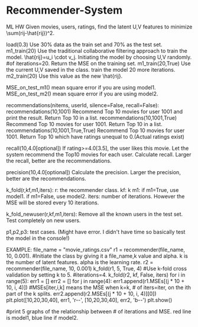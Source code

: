 # Recommender-System
ML HW 
Given movies, users, ratings, find the latent U,V features to minimize \sum(rij-\hat{rij})^2. 

load(0.3) Use 30% data as the train set and 70% as the test set. 
m1_train(20) Use the traditional collaborative filtering approach to train the model. \hat{rij}=u_i \cdot v_j. Initiating the model by choosing U,V randomly. #of iterations=20. Return the MSE on the training set. 
m1_train(20,True) Use the current U,V saved in the class. train the model 20 more iterations. 
m2_train(20) Use this value as the new \hat{rij}. 

MSE_on_test_m1() mean square error if you are using model1. 
MSE_on_test_m2() mean square error if you are using model2.

recommendations(nitems, userId, silence=False, recall=False):
recommendations(10,1001) Recommend Top 10 movies for user 1001 and print the result. Return Top 10 in a list. 
recommendations(10,1001,True) Recommend Top 10 movies for user 1001. Return Top 10 in a list. 
recommendations(10,1001,True,True) Recommend Top 10 movies for user 1001. Return Top 10 which have ratings unequal to 0.(Actual ratings exist)

recall(10,4.0[optional]) If rating>=4.0[3.5], the user likes this movie. Let the system recommend the Top10 movies for each user. Calculate recall. Larger the recall, better are the recommendations. 

precision(10,4.0[optional]) Calculate the precision. Larger the precision, better are the recommendations. 

k_fold(r,kf,m1,iters):
r: the recommender class. kf: k m1: if m1=True, use model1. if m1=False, use model2. iters: number of iterations. However the MSE will be stored every 10 iterations. 

k_fold_newuser(r,kf,m1,iters):
Remove all the known users in the test set. Test completely on new users. 

p1,p2,p3: test cases. (Might have error. I didn't have time so basically test the model in the console!)

EXAMPLE: 
file_name = "movie_ratings.csv"
r1 = recommender(file_name, 10, 0.001). #Initiate the class by giving it a file_name,k value and alpha. k is the number of latent features. alpha is the learning rate. 
r2 = recommender(file_name, 10, 0.001)
k_fold(r1, 5, True, 4) #Use k-fold cross validation by setting k to 5. #iterations=4. 
k_fold(r2, kf, False, iters)
for i in range(5):
        err1 = []
        err2 = []
        for j in range(4):
            err1.append(r1.MSEs[(j * 10 + 10, i, 4)]) #MSEs[iter,i,k] means the MSE when k=k, # of iters=iter, on the ith part of the k splits. 
            err2.append(r2.MSEs[(j * 10 + 10, i, 4)][0])
        plt.plot([10,20,30,40], err1, 'r--', [10,20,30,40], err2, 'b--')
        plt.show()

#print 5 graphs of the relationship between # of iterations and MSE. red line is model1, blue line if model2. 
